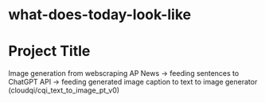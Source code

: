 # what-does-today-look-like
# Project Title

Image generation from webscraping AP News -> feeding sentences to ChatGPT API -> feeding generated image caption to text to image generator (cloudqi/cqi_text_to_image_pt_v0)
